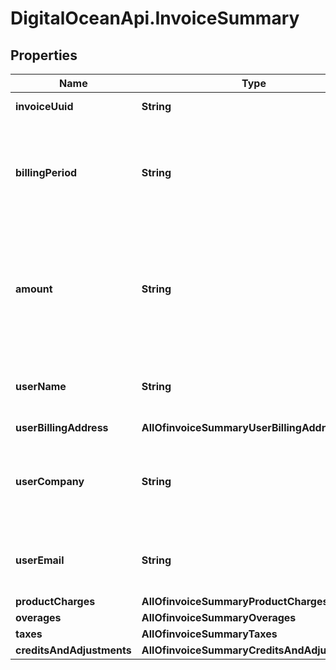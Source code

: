 # DigitalOceanApi.InvoiceSummary

## Properties
Name | Type | Description | Notes
------------ | ------------- | ------------- | -------------
**invoiceUuid** | **String** | UUID of the invoice | [optional] 
**billingPeriod** | **String** | Billing period of usage for which the invoice is issued, in &#x60;YYYY-MM&#x60;  format. | [optional] 
**amount** | **String** | Total amount of the invoice, in USD.  This will reflect month-to-date usage in the invoice preview. | [optional] 
**userName** | **String** | Name of the DigitalOcean customer being invoiced. | [optional] 
**userBillingAddress** | **AllOfinvoiceSummaryUserBillingAddress** |  | [optional] 
**userCompany** | **String** | Company of the DigitalOcean customer being invoiced, if set. | [optional] 
**userEmail** | **String** | Email of the DigitalOcean customer being invoiced. | [optional] 
**productCharges** | **AllOfinvoiceSummaryProductCharges** |  | [optional] 
**overages** | **AllOfinvoiceSummaryOverages** |  | [optional] 
**taxes** | **AllOfinvoiceSummaryTaxes** |  | [optional] 
**creditsAndAdjustments** | **AllOfinvoiceSummaryCreditsAndAdjustments** |  | [optional] 

